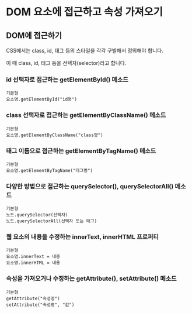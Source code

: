 # DOM 요소에 접근하고 속성 가져오기

## DOM에 접근하기

CSS에서는 class, id, 태그 등의 스타일을 각각 구별해서 정의해야 합니다.

이 때 class, id, 태그 등을 선택자(selector)라고 합니다.

### id 선택자로 접근하는 getElementById() 메소드

```
기본형
요소명.getElementById("id명")
```

### class 선택자로 접근하는 getElementByClassName() 메소드

```
기본형
요소명.getElementByClassName("class명")
```

### 태그 이름으로 접근하는 getElementByTagName() 메소드

```
기본형
요소명.getElementByTagName("태그명")
```

### 다양한 방법으로 접근하는 querySelector(), querySelectorAll() 메소드

```
기본형
노드.querySelector(선택자)
노드.querySelectorAll(선택자 또는 태그)
```

### 웹 요소의 내용을 수정하는 innerText, innerHTML 프로퍼티

```
기본형
요소명.innerText = 내용
요소명.innerHTML = 내용
```

### 속성을 가져오거나 수정하는 getAttribute(), setAttribute() 메소드

```
기본형
getAttribute("속성명")
setAttribute("속성명", "값")
```

